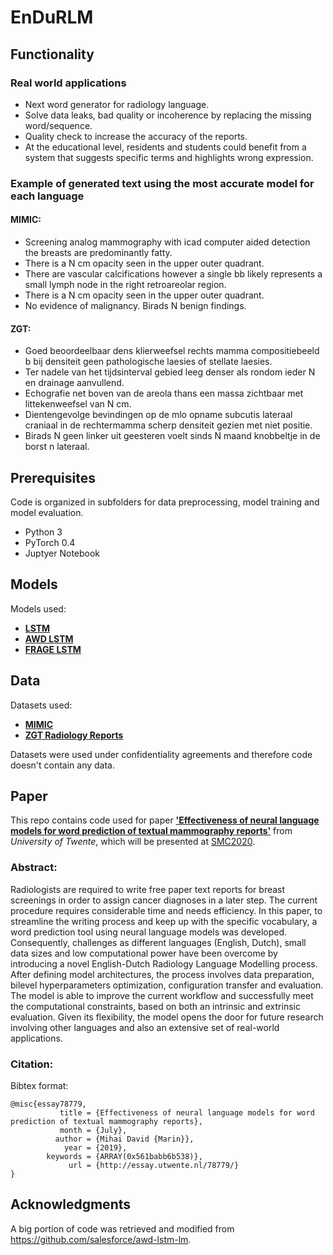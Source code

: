 # EnDuRLM

## Functionality

### Real world applications
- Next word generator for radiology language.
- Solve data leaks, bad quality or incoherence by replacing the missing word/sequence.
- Quality check to increase the accuracy of the reports.
- At the educational level, residents and students could benefit from a system that suggests specific terms and highlights wrong expression.

### Example of generated text using the most accurate model for each language

#### MIMIC:
- Screening analog mammography with icad computer aided detection the breasts are predominantly fatty.
- There is a N cm opacity seen in the upper outer quadrant.
- There are vascular calcifications however a single bb likely represents a small lymph node in the right retroareolar region.
- There is a N cm opacity seen in the upper outer quadrant.
- No evidence of malignancy. Birads N benign findings.

#### ZGT:
- Goed beoordeelbaar dens klierweefsel rechts mamma compositiebeeld b bij densiteit geen pathologische laesies of stellate laesies.
- Ter nadele van het tijdsinterval gebied leeg denser als rondom ieder N en drainage aanvullend.
- Echografie net boven van de areola thans een massa zichtbaar met littekenweefsel van N cm.
- Dientengevolge bevindingen op de mlo opname subcutis lateraal craniaal in de rechtermamma scherp densiteit gezien met niet positie.
- Birads N geen linker uit geesteren voelt sinds N maand knobbeltje in de borst n lateraal.

## Prerequisites
Code is organized in subfolders for data preprocessing, model training and model evaluation.

- Python 3
- PyTorch 0.4
- Juptyer Notebook

## Models
Models used:
- [**LSTM**](https://arxiv.org/abs/1808.03314)
- [**AWD LSTM**](https://github.com/salesforce/awd-lstm-lm)
- [**FRAGE LSTM**](https://github.com/ChengyueGongR/Frequency-Agnostic)

## Data
Datasets used:
- [**MIMIC**](https://mimic.physionet.org/)
- [**ZGT Radiology Reports**](https://www.zgt.nl/)

Datasets were used under confidentiality agreements and therefore code doesn't contain any data.

## Paper
This repo contains code used for paper [**'Effectiveness of neural language models for word prediction of textual mammography reports'**](https://essay.utwente.nl/78779/) from *University of Twente*, which will be presented at [SMC2020](http://smc2020.org/).

### Abstract:
Radiologists are required to write free paper text reports for breast screenings in order to assign cancer diagnoses in a later step. The current procedure requires considerable time and needs efficiency. In this paper, to streamline the writing process and keep up with the specific vocabulary, a word prediction tool using neural language models was developed. Consequently, challenges as different languages (English, Dutch), small data sizes and low computational power have been overcome by introducing a novel English-Dutch Radiology Language Modelling process. After defining model architectures, the process involves data preparation, bilevel hyperparameters optimization, configuration transfer and evaluation. The model is able to improve the current workflow and successfully meet the computational constraints, based on both an intrinsic and extrinsic evaluation. Given its flexibility, the model opens the door for future research involving other languages and also an extensive set of real-world applications.

### Citation:
Bibtex format:
```
@misc{essay78779,
           title = {Effectiveness of neural language models for word prediction of textual mammography reports},
           month = {July},
          author = {Mihai David {Marin}},
            year = {2019},
        keywords = {ARRAY(0x561babb6b538)},
             url = {http://essay.utwente.nl/78779/}
}
```

## Acknowledgments
A big portion of code was retrieved and modified from https://github.com/salesforce/awd-lstm-lm.
